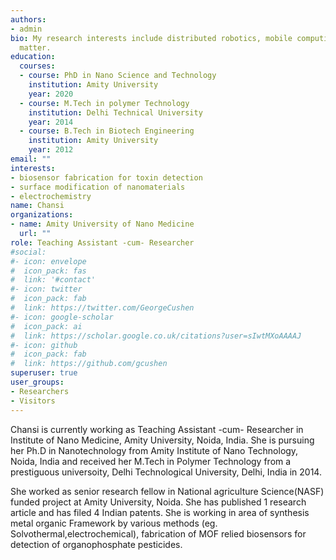 ```yaml
---
authors:
- admin
bio: My research interests include distributed robotics, mobile computing and programmable
  matter.
education:
  courses:
  - course: PhD in Nano Science and Technology
    institution: Amity University
    year: 2020
  - course: M.Tech in polymer Technology
    institution: Delhi Technical University
    year: 2014
  - course: B.Tech in Biotech Engineering
    institution: Amity University
    year: 2012
email: ""
interests:
- biosensor fabrication for toxin detection
- surface modification of nanomaterials
- electrochemistry
name: Chansi
organizations:
- name: Amity University of Nano Medicine
  url: ""
role: Teaching Assistant -cum- Researcher
#social:
#- icon: envelope
#  icon_pack: fas
#  link: '#contact'
#- icon: twitter
#  icon_pack: fab
#  link: https://twitter.com/GeorgeCushen
#- icon: google-scholar
#  icon_pack: ai
#  link: https://scholar.google.co.uk/citations?user=sIwtMXoAAAAJ
#- icon: github
#  icon_pack: fab
#  link: https://github.com/gcushen
superuser: true
user_groups:
- Researchers
- Visitors
---
```


Chansi is currently working as Teaching Assistant -cum- Researcher in Institute of Nano Medicine, Amity University, Noida, India. She is pursuing her Ph.D in Nanotechnology from Amity Institute of Nano Technology, Noida, India and received her M.Tech in Polymer Technology from a prestiguous universoity, Delhi Technological University, Delhi, India in 2014. 

She  worked as senior research fellow in National agriculture Science(NASF) funded project at Amity University, Noida. She has published 1 research article and has filed 4 Indian patents. She is working in area of synthesis metal organic Framework by various methods (eg. Solvothermal,electrochemical), fabrication of MOF relied biosensors for detection of organophosphate pesticides. 
